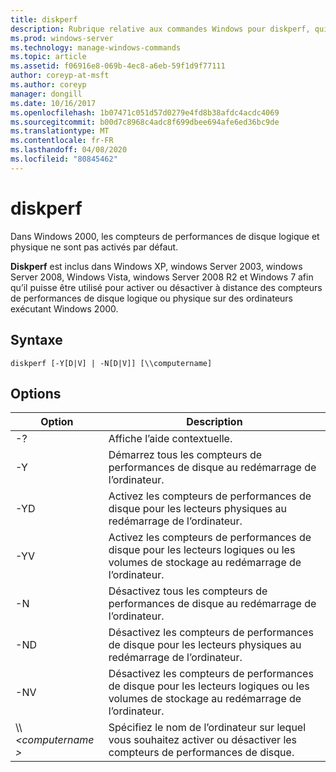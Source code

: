```yaml
---
title: diskperf
description: Rubrique relative aux commandes Windows pour diskperf, qui peut être utilisée pour activer ou désactiver à distance des compteurs de performances de disque logique ou physique sur des ordinateurs exécutant Windows 2000.
ms.prod: windows-server
ms.technology: manage-windows-commands
ms.topic: article
ms.assetid: f06916e8-069b-4ec8-a6eb-59f1d9f77111
author: coreyp-at-msft
ms.author: coreyp
manager: dongill
ms.date: 10/16/2017
ms.openlocfilehash: 1b07471c051d57d0279e4fd8b38afdc4acdc4069
ms.sourcegitcommit: b00d7c8968c4adc8f699dbee694afe6ed36bc9de
ms.translationtype: MT
ms.contentlocale: fr-FR
ms.lasthandoff: 04/08/2020
ms.locfileid: "80845462"
---
```

# <a name="diskperf"></a>diskperf

Dans Windows 2000, les compteurs de performances de disque logique et physique ne sont pas activés par défaut.

**Diskperf** est inclus dans Windows XP, windows Server 2003, windows Server 2008, Windows Vista, windows Server 2008 R2 et Windows 7 afin qu’il puisse être utilisé pour activer ou désactiver à distance des compteurs de performances de disque logique ou physique sur des ordinateurs exécutant Windows 2000.

## <a name="syntax"></a>Syntaxe

```
diskperf [-Y[D|V] | -N[D|V]] [\\computername]
```

## <a name="options"></a>Options

|Option|Description|
|------|-----------|
|-?|Affiche l’aide contextuelle.|
|-Y|Démarrez tous les compteurs de performances de disque au redémarrage de l’ordinateur.|
|-YD|Activez les compteurs de performances de disque pour les lecteurs physiques au redémarrage de l’ordinateur.|
|-YV|Activez les compteurs de performances de disque pour les lecteurs logiques ou les volumes de stockage au redémarrage de l’ordinateur.|
|-N|Désactivez tous les compteurs de performances de disque au redémarrage de l’ordinateur.|
|-ND|Désactivez les compteurs de performances de disque pour les lecteurs physiques au redémarrage de l’ordinateur.|
|-NV|Désactivez les compteurs de performances de disque pour les lecteurs logiques ou les volumes de stockage au redémarrage de l’ordinateur.|
|\\\\ *\<computername >*|Spécifiez le nom de l’ordinateur sur lequel vous souhaitez activer ou désactiver les compteurs de performances de disque.|